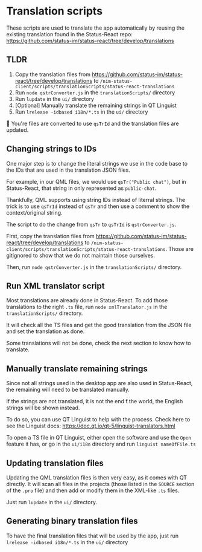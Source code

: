 # Translation scripts

These scripts are used to translate the app automatically by reusing the existing translation found in the Status-React repo: https://github.com/status-im/status-react/tree/develop/translations

## TLDR

1. Copy the translation files from https://github.com/status-im/status-react/tree/develop/translations to `/nim-status-client/scripts/translationScripts/status-react-translations`
2. Run `node qstrConverter.js` in the `translationScripts/` directory
3. Run `lupdate` in the `ui/` directory
4. [Optional] Manually translate the remaining strings in QT Linguist
5. Run `lrelease -idbased i18n/*.ts` in the `ui/` directory

:tada: You're files are converted to use `qsTrId` and the translation files are updated.

## Changing strings to IDs

One major step is to change the literal strings we use in the code base to the IDs that are used in the translation JSON files.

For example, in our QML files, we would use `qsTr("Public chat")`, but in Status-React, that string in only represented as `public-chat`.

Thankfully, QML supports using string IDs instead of literral strings. The trick is to use `qsTrId` instead of `qsTr` and then use a comment to show the context/original string.

The script to do the change from `qsTr` to `qsTrId` is `qstrConverter.js`.

First, copy the translation files from https://github.com/status-im/status-react/tree/develop/translations to `/nim-status-client/scripts/translationScripts/status-react-translations`. Those are gitignored to show that we do not maintain those ourselves.

Then, run `node qstrConverter.js` in the `translationScripts/` directory.

## Run XML translator script

Most translations are already done in Status-React. To add those translations to the right `.ts` file, run `node xmlTranslator.js` in the `translationScripts/` directory. 

It will check all the TS files and get the good translation from the JSON file and set the translation as done.

Some translations will not be done, check the next section to know how to translate.

## Manually translate remaining strings

Since not all strings used in the desktop app are also used in Status-React, the remaining will need to be translated manually.

If the strings are not translated, it is not the end f the world, the English strings will be shown instead.

To do so, you can use QT Linguist to help with the process. Check here to see the Linguist docs: https://doc.qt.io/qt-5/linguist-translators.html

To open a TS file in QT Linguist, either open the software and use the `Open` feature it has, or go in the `ui/i18n` directory and run `linguist nameOfFile.ts`

## Updating translation files

Updating the QML translation files is then very easy, as it comes with QT directly. It will scan all files in the projects (those listed in the `SOURCE` section of the `.pro` file) and then add or modify them in the XML-like `.ts` files.

Just run `lupdate` in the `ui/` directory.

## Generating binary translation files

To have the final translation files that will be used by the app, just run `lrelease -idbased i18n/*.ts` in the `ui/` directory
